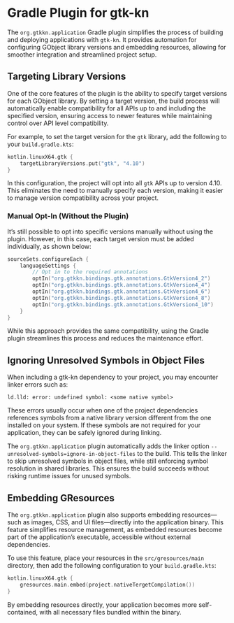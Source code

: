 # Gradle Plugin for gtk-kn

The `org.gtkkn.application` Gradle plugin simplifies the process of building and deploying applications with `gtk-kn`.
It provides automation for configuring GObject library versions and embedding resources, allowing for smoother
integration and streamlined project setup.

## Targeting Library Versions

One of the core features of the plugin is the ability to specify target versions for each GObject library. By setting a
target version, the build process will automatically enable compatibility for all APIs up to and including the specified
version, ensuring access to newer features while maintaining control over API level compatibility.

For example, to set the target version for the `gtk` library, add the following to your `build.gradle.kts`:

```kotlin
kotlin.linuxX64.gtk {
    targetLibraryVersions.put("gtk", "4.10")
}
```

In this configuration, the project will opt into all `gtk` APIs up to version 4.10. This eliminates the need to manually
specify each version, making it easier to manage version compatibility across your project.

### Manual Opt-In (Without the Plugin)

It’s still possible to opt into specific versions manually without using the plugin. However, in this case, each target
version must be added individually, as shown below:

```kotlin
sourceSets.configureEach {
    languageSettings {
        // Opt in to the required annotations
        optIn("org.gtkkn.bindings.gtk.annotations.GtkVersion4_2")
        optIn("org.gtkkn.bindings.gtk.annotations.GtkVersion4_4")
        optIn("org.gtkkn.bindings.gtk.annotations.GtkVersion4_6")
        optIn("org.gtkkn.bindings.gtk.annotations.GtkVersion4_8")
        optIn("org.gtkkn.bindings.gtk.annotations.GtkVersion4_10")
    }
}
```

While this approach provides the same compatibility, using the Gradle plugin streamlines this process and reduces the
maintenance effort.

## Ignoring Unresolved Symbols in Object Files

When including a gtk-kn dependency to your project, you may encounter linker errors such as:

```
ld.lld: error: undefined symbol: <some native symbol>
```

These errors usually occur when one of the project dependencies references symbols from a native library version
different from the one installed on your system. If these symbols are not required for your application, they can be
safely ignored during linking.

The `org.gtkkn.application` plugin automatically adds the linker option `--unresolved-symbols=ignore-in-object-files` to
the build. This tells the linker to skip unresolved symbols in object files, while still enforcing symbol resolution in
shared libraries. This ensures the build succeeds without risking runtime issues for unused symbols.

## Embedding GResources

The `org.gtkkn.application` plugin also supports embedding resources—such as images, CSS, and UI files—directly into the
application binary. This feature simplifies resource management, as embedded resources become part of the application’s
executable, accessible without external dependencies.

To use this feature, place your resources in the `src/gresources/main` directory, then add the following configuration
to your `build.gradle.kts`:

```kotlin
kotlin.linuxX64.gtk {
    gresources.main.embed(project.nativeTergetCompilation())
}
```

By embedding resources directly, your application becomes more self-contained, with all necessary files bundled within
the binary.
